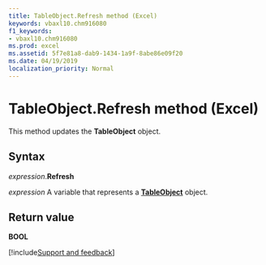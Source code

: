 ```yaml
---
title: TableObject.Refresh method (Excel)
keywords: vbaxl10.chm916080
f1_keywords:
- vbaxl10.chm916080
ms.prod: excel
ms.assetid: 5f7e81a8-dab9-1434-1a9f-8abe86e09f20
ms.date: 04/19/2019
localization_priority: Normal
---
```



# TableObject.Refresh method (Excel)

This method updates the **TableObject** object.


## Syntax

_expression_.**Refresh**

_expression_ A variable that represents a **[TableObject](Excel.tableobject.md)** object.


## Return value

**BOOL**



[!include[Support and feedback](~/includes/feedback-boilerplate.md)]